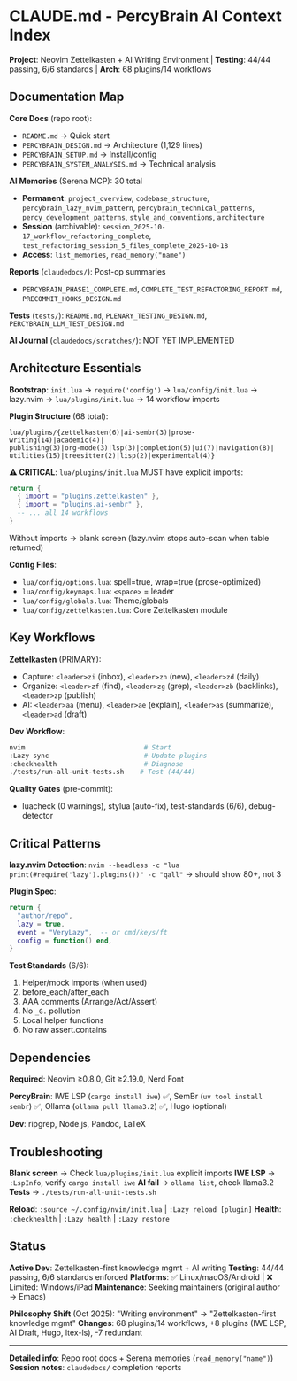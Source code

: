 # CLAUDE.md - PercyBrain AI Context Index

**Project**: Neovim Zettelkasten + AI Writing Environment | **Testing**: 44/44 passing, 6/6 standards | **Arch**: 68 plugins/14 workflows

## Documentation Map

**Core Docs** (repo root):

- `README.md` → Quick start
- `PERCYBRAIN_DESIGN.md` → Architecture (1,129 lines)
- `PERCYBRAIN_SETUP.md` → Install/config
- `PERCYBRAIN_SYSTEM_ANALYSIS.md` → Technical analysis

**AI Memories** (Serena MCP): 30 total

- **Permanent**: `project_overview`, `codebase_structure`, `percybrain_lazy_nvim_pattern`, `percybrain_technical_patterns`, `percy_development_patterns`, `style_and_conventions`, `architecture`
- **Session** (archivable): `session_2025-10-17_workflow_refactoring_complete`, `test_refactoring_session_5_files_complete_2025-10-18`
- **Access**: `list_memories`, `read_memory("name")`

**Reports** (`claudedocs/`): Post-op summaries

- `PERCYBRAIN_PHASE1_COMPLETE.md`, `COMPLETE_TEST_REFACTORING_REPORT.md`, `PRECOMMIT_HOOKS_DESIGN.md`

**Tests** (`tests/`): `README.md`, `PLENARY_TESTING_DESIGN.md`, `PERCYBRAIN_LLM_TEST_DESIGN.md`

**AI Journal** (`claudedocs/scratches/`): NOT YET IMPLEMENTED

## Architecture Essentials

**Bootstrap**: `init.lua` → `require('config')` → `lua/config/init.lua` → lazy.nvim → `lua/plugins/init.lua` → 14 workflow imports

**Plugin Structure** (68 total):

```
lua/plugins/{zettelkasten(6)|ai-sembr(3)|prose-writing(14)|academic(4)|
publishing(3)|org-mode(3)|lsp(3)|completion(5)|ui(7)|navigation(8)|
utilities(15)|treesitter(2)|lisp(2)|experimental(4)}
```

**⚠️ CRITICAL**: `lua/plugins/init.lua` MUST have explicit imports:

```lua
return {
  { import = "plugins.zettelkasten" },
  { import = "plugins.ai-sembr" },
  -- ... all 14 workflows
}
```

Without imports → blank screen (lazy.nvim stops auto-scan when table returned)

**Config Files**:

- `lua/config/options.lua`: spell=true, wrap=true (prose-optimized)
- `lua/config/keymaps.lua`: `<space>` = leader
- `lua/config/globals.lua`: Theme/globals
- `lua/config/zettelkasten.lua`: Core Zettelkasten module

## Key Workflows

**Zettelkasten** (PRIMARY):

- Capture: `<leader>zi` (inbox), `<leader>zn` (new), `<leader>zd` (daily)
- Organize: `<leader>zf` (find), `<leader>zg` (grep), `<leader>zb` (backlinks), `<leader>zp` (publish)
- AI: `<leader>aa` (menu), `<leader>ae` (explain), `<leader>as` (summarize), `<leader>ad` (draft)

**Dev Workflow**:

```bash
nvim                              # Start
:Lazy sync                        # Update plugins
:checkhealth                      # Diagnose
./tests/run-all-unit-tests.sh    # Test (44/44)
```

**Quality Gates** (pre-commit):

- luacheck (0 warnings), stylua (auto-fix), test-standards (6/6), debug-detector

## Critical Patterns

**lazy.nvim Detection**: `nvim --headless -c "lua print(#require('lazy').plugins())" -c "qall"` → should show 80+, not 3

**Plugin Spec**:

```lua
return {
  "author/repo",
  lazy = true,
  event = "VeryLazy",  -- or cmd/keys/ft
  config = function() end,
}
```

**Test Standards** (6/6):

1. Helper/mock imports (when used)
2. before_each/after_each
3. AAA comments (Arrange/Act/Assert)
4. No `_G.` pollution
5. Local helper functions
6. No raw assert.contains

## Dependencies

**Required**: Neovim ≥0.8.0, Git ≥2.19.0, Nerd Font

**PercyBrain**: IWE LSP (`cargo install iwe`) ✅, SemBr (`uv tool install sembr`) ✅, Ollama (`ollama pull llama3.2`) ✅, Hugo (optional)

**Dev**: ripgrep, Node.js, Pandoc, LaTeX

## Troubleshooting

**Blank screen** → Check `lua/plugins/init.lua` explicit imports **IWE LSP** → `:LspInfo`, verify `cargo install iwe` **AI fail** → `ollama list`, check llama3.2 **Tests** → `./tests/run-all-unit-tests.sh`

**Reload**: `:source ~/.config/nvim/init.lua` | `:Lazy reload [plugin]` **Health**: `:checkhealth` | `:Lazy health` | `:Lazy restore`

## Status

**Active Dev**: Zettelkasten-first knowledge mgmt + AI writing **Testing**: 44/44 passing, 6/6 standards enforced **Platforms**: ✅ Linux/macOS/Android | ❌ Limited: Windows/iPad **Maintenance**: Seeking maintainers (original author → Emacs)

**Philosophy Shift** (Oct 2025): "Writing environment" → "Zettelkasten-first knowledge mgmt" **Changes**: 68 plugins/14 workflows, +8 plugins (IWE LSP, AI Draft, Hugo, ltex-ls), -7 redundant

______________________________________________________________________

**Detailed info**: Repo root docs + Serena memories (`read_memory("name")`) **Session notes**: `claudedocs/` completion reports
